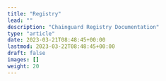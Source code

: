 ```yaml
---
title: "Registry"
lead: ""
description: "Chainguard Registry Documentation"
type: "article"
date: 2023-03-21T08:48:45+00:00
lastmod: 2023-03-22T08:48:45+00:00
draft: false
images: []
weight: 20
---
```

